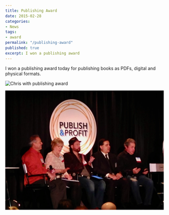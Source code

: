 ```yaml
---
title: Publishing Award
date: 2015-02-28
categories:
- News
tags:
- award
permalink: "/publishing-award"
published: true
excerpt: I won a publishing award
---
```

I won a publishing award today for publishing books as PDFs, digital and physical formats. 

![Chris with publishing award](/asssets/images/articles/2015-02-28%20-%20Chris%20with%20publishing%20award.webp)

![Chris on stage](/assets/images/articles/2015-02-28%20-%20Chris%20on%20Stage.webp)